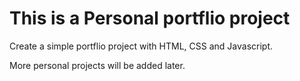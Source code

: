 # This is a Personal portflio project

Create a simple portflio project with HTML, CSS and Javascript.

More personal projects will be added later.




